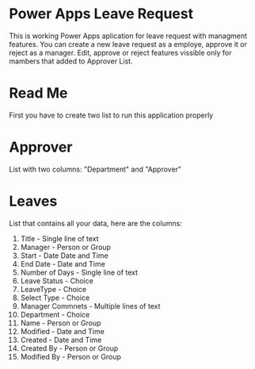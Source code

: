 # Power Apps Leave Request
This is working Power Apps aplication for leave request with managment features.
You can create a new leave request as a employe, approve it or reject as a manager.
Edit, approve or reject features vissible only for mambers that added to Approver List.

# Read Me 
First you have to create two list to run this application properly

# Approver 
List with two columns: "Department" and "Approver"

# Leaves
 List that contains all your data, here are the columns:
1. Title - Single line of text	
2. Manager - Person or Group	
3. Start - Date	Date and Time	
4. End Date - Date and Time	
5. Number of Days - Single line of text	
6. Leave Status - Choice	
7. LeaveType - Choice	
8. Select Type - Choice	
9. Manager Commnets - Multiple lines of text	
10. Department - Choice	
11. Name - Person or Group	
12. Modified - Date and Time	
13. Created - Date and Time	
14. Created By - Person or Group	
15. Modified By - Person or Group
